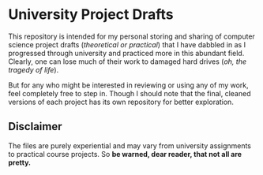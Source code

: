 # University Project Drafts

This repository is intended for my personal storing and sharing of computer science project drafts (*theoretical or practical*) that I have dabbled in as I progressed through university and practiced more in this abundant field. Clearly, one can lose much of their work to damaged hard drives (*oh, the tragedy of life*).

But for any who might be interested in reviewing or using any of my work, feel completely free to step in. Though I should note that the final, cleaned versions of each project has its own repository for better exploration.

## Disclaimer

The files are purely experiential and may vary from university assignments to practical course projects. So **be warned, dear reader, that not all are pretty.**
